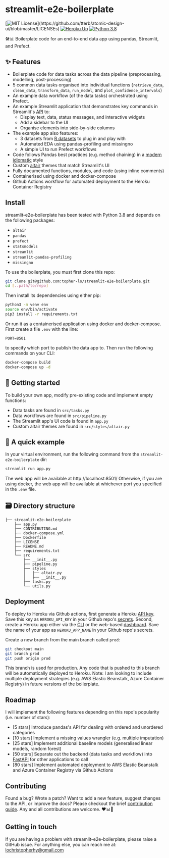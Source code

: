 # streamlit-e2e-boilerplate
[![MIT License](https://img.shields.io/apm/l/atomic-design-ui.svg?)](https://github.com/tterb/atomic-design-ui/blob/master/LICENSEs)
[![Heroku Up](https://heroku-shields.herokuapp.com/traingenerator)](https://streamlit-e2e-boilerplate.herokuapp.com/)
[![Python 3.8](https://img.shields.io/badge/python-3.8-blue.svg)](https://www.python.org/downloads/)

🛠️📊 Boilerplate code for an end-to-end data app using pandas, Streamlit, and Prefect.

## ✨ Features
- Boilerplate code for data tasks across the data pipeline (preprocessing, modelling, post-processing)
- 5 common data tasks organised into individual functions (`retrieve_data`, `clean_data`, `transform_data`, `run_model`, and `plot_confidence_intervals`)
- An example data workflow (of the data tasks) orchestrated using Prefect.
- An example Streamlit application that demonstrates key commands in Streamlit's [API](https://docs.streamlit.io/en/stable/api.html#display-interactive-widgets) to:
    - Display text, data, status messages, and interactive widgets
    - Add a sidebar to the UI
    - Organise elements into side-by-side columns
- The example app also features:
    - 3 datasets from [R datasets](https://vincentarelbundock.github.io/Rdatasets/index.html) to plug in and play with
    - Automated EDA using pandas-profiling and missingno
    - A simple UI to run Prefect workflows
- Code follows Pandas best practices (e.g. method chaining) in a [modern idiomatic](https://tomaugspurger.github.io/modern-1-intro) style
- Custom [altair](https://altair-viz.github.io/) themes that match Streamlit's UI
- Fully documented functions, modules, and code (using inline comments)
- Containerised using docker and docker-compose
- Github Actions workflow for automated deployment to the Heroku Container Registry

## Install
streamlit-e2e-boilerplate has been tested with Python 3.8 and depends on the following packages:
- `altair`
- `pandas`
- `prefect`
- `statsmodels`
- `streamlit`
- `streamlit-pandas-profiling`
- `missingno`

To use the boilerplate, you must first clone this repo:
```bash
git clone git@github.com:topher-lo/streamlit-e2e-boilerplate.git
cd [..path/to/repo]
```
Then install its dependencies using either pip:
```bash
python3 -m venv env
source env/bin/activate
pip3 install -r requirements.txt
```
Or run it as a containerised application using docker and docker-compose.
First create a file `.env` with the line:
```
PORT=8501
```
to specify which port to publish the data app to.
Then run the following commands on your CLI:
```bash
docker-compose build
docker-compose up -d
```

## 🏁 Getting started
To build your own app, modify pre-existing code and implement empty functions:
- Data tasks are found in `src/tasks.py`
- Data workflows are found in `src/pipeline.py`
- The Streamlit app's UI code is found in `app.py`
- Custom altair themes are found in `src/styles/altair.py`

## 🚀 A quick example
In your virtual environment, run the following command from the `streamlit-e2e-boilerplate` dir:
```bash
streamlit run app.py
```
The web app will be available at http://localhost:8501/
Otherwise, if you are using docker, the web app will be available at whichever port you specified in the `.env` file.

## 🗃️ Directory structure
```
├── streamlit-e2e-boilerplate
    ├── app.py
    ├── CONTRIBUTING.md
    ├── docker-compose.yml
    ├── Dockerfile
    ├── LICENSE
    ├── README.md
    ├── requirements.txt
    └── src
        ├── __init__.py
        ├── pipeline.py
        ├── styles
        │   ├── altair.py
        │   ├── __init__.py
        ├── tasks.py
        └── utils.py
```

## Deployment
To deploy to Heroku via Github actions, first generate a Heroku [API key](https://help.heroku.com/PBGP6IDE/how-should-i-generate-an-api-key-that-allows-me-to-use-the-heroku-platform-api). Save this key as `HEROKU_API_KEY` in your Github repo's [secrets](https://docs.github.com/en/actions/reference/encrypted-secrets). Second, create a Heroku app either via the [CLI](https://devcenter.heroku.com/articles/creating-apps) or the web-based [dashboard](https://devcenter.heroku.com/articles/heroku-dashboard). Save the name of your app as `HEROKU_APP_NAME` in your Github repo's secrets.

Create a new branch from the main branch called `prod`:
```bash
git checkout main
git branch prod
git push origin prod
```
This branch is used for production. Any code that is pushed to this branch will be automatically deployed to Heroku. Note: I am looking to include multiple deployment strategies (e.g. AWS Elastic Beanstalk, Azure Container Registry) in future versions of the boilerplate.

## Roadmap
I will implement the following features depending on this repo's popularity (i.e. number of stars):
- [5 stars] Introduce pandas's API for dealing with ordered and unordered categories
- [10 stars] Implement a missing values wrangler (e.g. multiple imputation)
- [25 stars] Implement additional baseline models (generalised linear models, random forest)
- [50 stars] Separate out the backend (data tasks and workflow) into [FastAPI](https://github.com/tiangolo/fastapi) for other applications to call
- [80 stars] Implement automated deployment to AWS Elastic Beanstalk and Azure Container Registry via Github Actions

## Contributing
Found a bug? Wrote a patch? Want to add a new feature, suggest changes to the API, or improve the docs? Please checkout the brief [contribution guide](https://github.com/topher-lo/streamlit-e2e-boilerplate/blob/main/CONTRIBUTING.md). Any and all contributions are welcome. ❤️📊🙌

## Getting in touch
If you are having a problem with streamlit-e2e-boilerplate, please raise a GitHub issue. For anything else, you can reach me at: lochristopherhy@gmail.com



